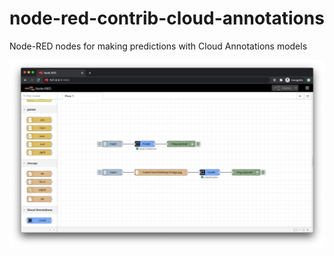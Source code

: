 # node-red-contrib-cloud-annotations
Node-RED nodes for making predictions with Cloud Annotations models

![example](example.png)